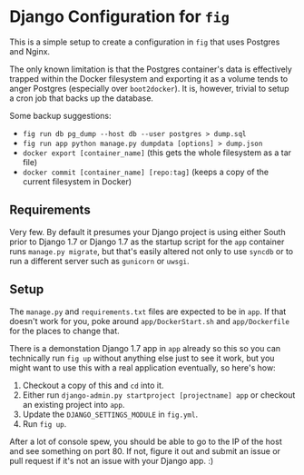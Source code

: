 # Django Configuration for `fig`

This is a simple setup to create a configuration in `fig` that uses Postgres and Nginx.

The only known limitation is that the Postgres container's data is effectively trapped within the Docker filesystem and exporting it as a volume tends to anger Postgres (especially over `boot2docker`).  It is, however, trivial to setup a cron job that backs up the database.

Some backup suggestions:

- `fig run db pg_dump --host db --user postgres > dump.sql`
- `fig run app python manage.py dumpdata [options] > dump.json`
- `docker export [container_name]` (this gets the whole filesystem as a tar file)
- `docker commit [container_name] [repo:tag]` (keeps a copy of the current filesystem in Docker)

## Requirements

Very few.  By default it presumes your Django project is using either South prior to Django 1.7 or Django 1.7 as the startup script for the `app` container runs `manage.py migrate`, but that's easily altered not only to use `syncdb` or to run a different server such as `gunicorn` or `uwsgi`.

## Setup

The `manage.py` and `requirements.txt` files are expected to be in `app`.  If that doesn't work for you, poke around `app/DockerStart.sh` and `app/Dockerfile` for the places to change that.

There is a demonstation Django 1.7 app in `app` already so this so you can technically run `fig up` without anything else just to see it work, but you might want to use this with a real application eventually, so here's how:

1. Checkout a copy of this and `cd` into it.
2. Either run `django-admin.py startproject [projectname] app` or checkout an existing project into `app`.   
3. Update the `DJANGO_SETTINGS_MODULE` in `fig.yml`.
4. Run `fig up`.

After a lot of console spew, you should be able to go to the IP of the host and see something on port 80.  If not, figure it out and submit an issue or pull request if it's not an issue with your Django app. :)

